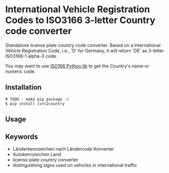 # International Vehicle Registration Codes to ISO3166 3-letter Country code converter

Standalone license plate country code converter. 
Based on a International Vehicle Registration Code, i.e., 'D' for Germany, it will return 'DE' 
as 3-letter ISO3166-1 alpha-3 code.


You may want to use [ISO166 Python lib](https://github.com/deactivated/python-iso3166) to get
the Country's name or numeric code.


## Installation


    # TODO - make pip package :)
    $ pip install ivrc2country
    
    
## Usage



## Keywords

* Länderkennzeichen nach Ländercode Konverter
* Autokennzeichen Land
* license plate country converter
* distinguishing signs used on vehicles in international traffic
 
